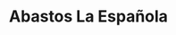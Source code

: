 ---
title: "Abastos La Española"
url: /ciudad-guayana-puerto-ordaz/abastos-la-espanola/
shop: supermercado
---